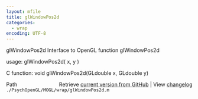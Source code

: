 ```yaml
---
layout: mfile
title: glWindowPos2d
categories:
  - wrap
encoding: UTF-8
---
```


glWindowPos2d  Interface to OpenGL function glWindowPos2d

usage:  glWindowPos2d\( x, y \)

C function:  void glWindowPos2d\(GLdouble x, GLdouble y\)


<div class="code_header" style="text-align:right;">
  <span style="float:left;">Path&nbsp;&nbsp;</span> <span class="counter">Retrieve <a href=
  "https://raw.github.com/Psychtoolbox-3/Psychtoolbox-3/beta/./PsychOpenGL/MOGL/wrap/glWindowPos2d.m">current version from GitHub</a> | View <a href=
  "https://github.com/Psychtoolbox-3/Psychtoolbox-3/commits/beta/./PsychOpenGL/MOGL/wrap/glWindowPos2d.m">changelog</a></span>
</div>
<div class="code">
  <code>./PsychOpenGL/MOGL/wrap/glWindowPos2d.m</code>
</div>
